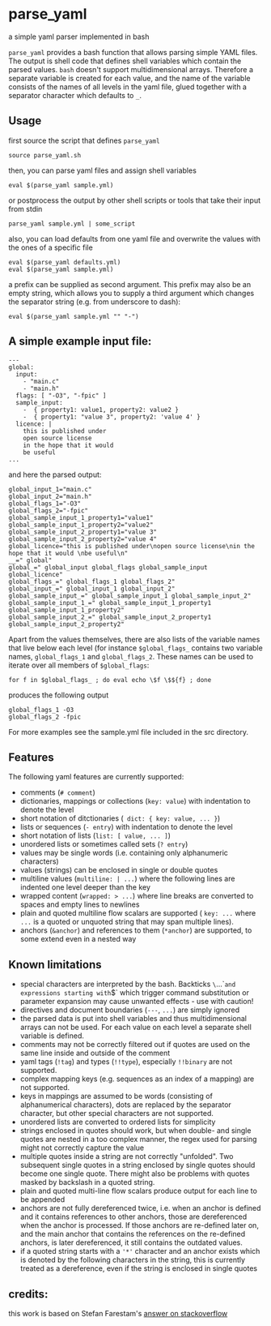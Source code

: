# parse_yaml
a simple yaml parser implemented in bash

`parse_yaml` provides a bash function that allows parsing simple YAML files. 
The output is shell code that defines shell variables which contain the parsed values.
`bash` doesn't support multidimensional arrays. Therefore a separate variable is created for each value, and the name of the variable consists of the names of all levels in the yaml file, glued together with a separator character which defaults to `_`.

## Usage
first source the script that defines `parse_yaml`
```
source parse_yaml.sh
```
then, you can parse yaml files and assign shell variables
```
eval $(parse_yaml sample.yml)
```
or postprocess the output by other shell scripts or tools that take their input from stdin
```
parse_yaml sample.yml | some_script
```
also, you can load defaults from one yaml file and overwrite the values with the ones of a specific file
```
eval $(parse_yaml defaults.yml)
eval $(parse_yaml sample.yml)
```
a prefix can be supplied as second argument. This prefix may also be an empty string, which allows you to supply a third argument which changes the separator string (e.g. from underscore to dash):
```
eval $(parse_yaml sample.yml "" "-")
```

## A simple example input file:
```
---
global:
  input:
    - "main.c"
    - "main.h"
  flags: [ "-O3", "-fpic" ]
  sample_input:
    -  { property1: value1, property2: value2 }
    -  { property1: "value 3", property2: 'value 4' }
  licence: |
    this is published under
    open source license
    in the hope that it would 
    be useful
...
```
and here the parsed output:
```
global_input_1="main.c"
global_input_2="main.h"
global_flags_1="-O3"
global_flags_2="-fpic"
global_sample_input_1_property1="value1"
global_sample_input_1_property2="value2"
global_sample_input_2_property1="value 3"
global_sample_input_2_property2="value 4"
global_licence="this is published under\nopen source license\nin the hope that it would \nbe useful\n"
__=" global"
global_=" global_input global_flags global_sample_input global_licence"
global_flags_=" global_flags_1 global_flags_2"
global_input_=" global_input_1 global_input_2"
global_sample_input_=" global_sample_input_1 global_sample_input_2"
global_sample_input_1_=" global_sample_input_1_property1 global_sample_input_1_property2"
global_sample_input_2_=" global_sample_input_2_property1 global_sample_input_2_property2"
```
Apart from the values themselves, there are also lists of the variable names that live below each level (for instance `$global_flags_` contains two variable names, `global_flags_1` and `global_flags_2`. These names can be used to iterate over all members of `$global_flags`:
```
for f in $global_flags_ ; do eval echo \$f \$${f} ; done
```
produces the following output
```
global_flags_1 -O3
global_flags_2 -fpic
```

For more examples see the sample.yml file included in the src directory.



## Features
The following yaml features are currently supported:

* comments (`# comment`)
* dictionaries, mappings or collections (`key: value`) with indentation to denote the level
* short notation of ditctionaries (` dict: { key: value, ... }`)
* lists or sequences (`- entry`) with indentation to denote the level
* short notation of lists (`list: [ value, ... ]`)
* unordered lists or sometimes called sets (`? entry`)
* values may be single words (i.e. containing only alphanumeric characters)
* values (strings) can be enclosed in single or double quotes
* multiline values (`multiline: | ...`) where the following lines are indented one level deeper than the key
* wrapped content (`wrapped: > ...`)  where line breaks are converted to spaces and empty lines to newlines
* plain and quoted multiline flow scalars are supported ( `key: ...` where `...` is a quoted or unquoted string that may span multiple lines).
* anchors (`&anchor`) and references to them (`*anchor`) are supported, to some extend even in a nested way


## Known limitations

* special characters are interpreted by the bash. Backticks `\`...\`` and expressions starting with `$` which trigger command substitution or parameter expansion may cause unwanted effects - use with caution!
* directives and document boundaries (`---`, `...`) are simply ignored
* the parsed data is put into shell variables and thus multidimensional arrays can not be used. For each value on each level a separate shell variable is defined.
* comments may not be correctly filtered out if quotes are used on the same line inside and outside of the comment
* yaml tags (`!tag`) and types (`!!type`), especially `!!binary` are not supported.
* complex mapping keys (e.g. sequences as an index of a mapping) are not supported.
* keys in mappings are assumed to be words (consisting of alphanumerical characters), dots are replaced by the separator character, but other special characters are not supported. 
* unordered lists are converted to ordered lists for simplicity
* strings enclosed in quotes should work, but when double- and single quotes are nested in a too complex manner, the regex used for parsing might not correctly capture the value
* multiple quotes inside a string are not correctly "unfolded". Two subsequent single quotes in a string enclosed by single quotes should become one single quote. There might also be problems with quotes masked by backslash in a quoted string.
* plain and quoted multi-line flow scalars produce output for each line to be appended
* anchors are not fully dereferenced twice, i.e. when an anchor is defined and it contains references to other anchors, those are dereferenced when the anchor is processed. If those anchors are re-defined later on, and the main anchor that contains the references on the re-defined anchors, is later dereferenced, it still contains the outdated values.
* if a quoted string starts with a `'*'` character and an anchor exists which is denoted by the following characters in the string, this is currently treated as a dereference, even if the string is enclosed in single quotes

## credits: 
this work is based on Stefan Farestam's [answer on stackoverflow](https://stackoverflow.com/questions/5014632/how-can-i-parse-a-yaml-file-from-a-linux-shell-script)
